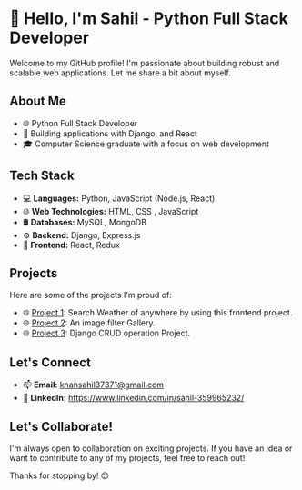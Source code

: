 # 👋 Hello, I'm Sahil - Python Full Stack Developer

Welcome to my GitHub profile! I'm passionate about building robust and scalable web applications. Let me share a bit about myself.

## About Me

- 🌐 Python Full Stack Developer
- 🚀 Building applications with Django, and React
- 🎓 Computer Science graduate with a focus on web development

## Tech Stack

- 💻 **Languages:** Python, JavaScript (Node.js, React)
- 🌐 **Web Technologies:** HTML, CSS , JavaScript
- 🛢️ **Databases:** MySQL, MongoDB
- ⚙️ **Backend:** Django, Express.js
- 🌈 **Frontend:** React, Redux


## Projects

Here are some of the projects I'm proud of:

- 🌐 [Project 1](https://github.com/Sahill-l/Weather-app.git): Search Weather of anywhere by using this frontend project.
- 🌐 [Project 2](https://github.com/Sahill-l/Filter-Gallery.git): An image filter Gallery.
- 🌐 [Project 3](https://github.com/Sahill-l/Django-crud.git): Django CRUD operation Project.

## Let's Connect

- 📫 **Email:** khansahil37371@gmail.com
- 🔗 **LinkedIn:** https://www.linkedin.com/in/sahil-359965232/


## Let's Collaborate!

I'm always open to collaboration on exciting projects. If you have an idea or want to contribute to any of my projects, feel free to reach out!

Thanks for stopping by! 😊
